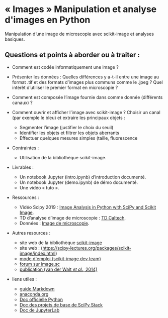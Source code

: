 # « Images » Manipulation et analyse d'images en Python

Manipulation d’une image de microscopie avec scikit-image et analyses basiques.
  
## Questions et points à aborder ou à traiter :  

- Comment est codée informatiquement une image ?  
- Présenter les données : Quelles différences y a-t-il entre une image au format .tif et des formats d’images plus communs comme le .jpeg ? Quel intérêt d’utiliser le premier format en microscopie ?  
- Comment est composée l’image fournie dans comme donnée (différents canaux) ?  
- Comment ouvrir et afficher l’image avec scikit-image ?
Choisir un canal (par exemple le bleu) et extraire les principaux objets :  
    - Segmenter l’image (justifier le choix du seuil)
    - Identifier les objets et filtrer les objets aberrants  
    - Effectuer quelques mesures simples (taille, fluorescence  
    
- Contraintes : 
    - Utilisation de la bibliothèque scikit-image.  
    
- Livrables :   
    - Un notebook Jupyter (intro.ipynb) d’introduction documenté.
    - Un notebook Jupyter (demo.ipynb) de démo documenté.  
    - Une vidéo « tuto ».
- Ressources :
    - Vidéo Scipy 2019 : [Image Analysis in Python with SciPy and Scikit Image](https://www.youtube.com/watch?v=d1CIV9irQAY).
    - TD d’analyse d’image de microscopie : [TD Caltech](https://bi1.caltech.edu/code/t04_quantitative_image_processing.html).
    - Données : [Image de microscopie](https://www.google.com/url?q=https://imagej.nih.gov/ij/images/FluorescentCells.zip&sa=D&source=editors&ust=1633783812782000&usg=AOvVaw1gjAX3HNO-8Gs2sHoEkJc6).
- Autres resources :
    - site web de la bibliothèque [scikit-image](https://scikit-image.org)
    - site web : (https://scipy-lectures.org/packages/scikit-image/index.html)
    - [mode d'emploi (scikit-image dev team)](https://scikit-image.org/docs/stable/user_guide.html)
    - [forum sur image.sc](https://forum.image.sc/tag/scikit-image)
    - [publication (van der Walt *et al*., 2014)](http://dx.doi.org/10.7717/peerj.453)

- liens utiles :
    - [guide Markdown](https://medium.com/analytics-vidhya/the-ultimate-markdown-guide-for-jupyter-notebook-d5e5abf728fd)
    - [anaconda.org](https://anaconda.org/)
    - [Doc officielle Python](https://docs.python.org/3/)
    - [Doc des projets de base de SciPy Stack](https://www.scipy.org/docs.html)
    - [Doc de JupyterLab](https://jupyterlab.readthedocs.io/en/stable/)
    